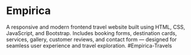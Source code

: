 # Empirica
A responsive and modern frontend travel website built using HTML, CSS, JavaScript, and Bootstrap. Includes booking forms, destination cards, services, gallery, customer reviews, and contact form — designed for seamless user experience and travel exploration.
#Empirica-Travels
